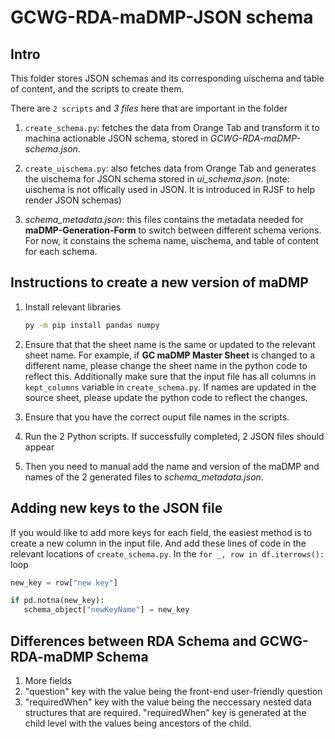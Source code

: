 # GCWG-RDA-maDMP-JSON schema

## Intro

This folder stores JSON schemas and its corresponding uischema and table of content, and the scripts to create them. 

There are `2 scripts` and _3 files_ here that are important in the folder

1. `create_schema.py`: fetches the data from Orange Tab and transform it to machina actionable JSON schema, stored in _GCWG-RDA-maDMP-schema.json_.
   
2. `create_uischema.py`: also fetches data from Orange Tab and generates the uischema for JSON schema stored in _ui_schema.json_. (note: uischema is not offically used in JSON. It is introduced in RJSF to help render JSON schemas)

3. _schema_metadata.json_: this files contains the metadata needed for __maDMP-Generation-Form__ to switch between different schema verions. For now, it constains the schema name, uischema, and table of content for each schema. 


## Instructions to create a new version of maDMP

1. Install relevant libraries
   ```bash
   py -m pip install pandas numpy 
   ```
2. Ensure that that the sheet name is the same or updated to the relevant sheet name. For example, if <b>GC maDMP Master Sheet</b> is changed to a different name, please change the sheet name in the python code to reflect this. Additionally make sure that the input file has all columns in `kept_columns` variable in `create_schema.py`. If names are updated in the source sheet, please update the python code to reflect the changes.

3. Ensure that you have the correct ouput file names in the scripts.

4. Run the 2 Python scripts. If successfully completed, 2 JSON files should appear

5. Then you need to manual add the name and version of the maDMP and names of the 2 generated files to _schema_metadata.json_.


## Adding new keys to the JSON file
If you would like to add more keys for each field, the easiest method is to create a new column in the input file. And add these lines of code in the relevant locations of `create_schema.py`. 
In the `for _, row in df.iterrows():` loop
```python
new_key = row["new key"]
```
```python
if pd.notna(new_key):
   schema_object["newKeyName"] = new_key
```

## Differences between RDA Schema and GCWG-RDA-maDMP Schema
1. More fields
2. "question" key with the value being the front-end user-friendly question
3. "requiredWhen" key with the value being the neccessary nested data structures that are required. "requiredWhen" key is generated at the child level with the values being ancestors of the child.



